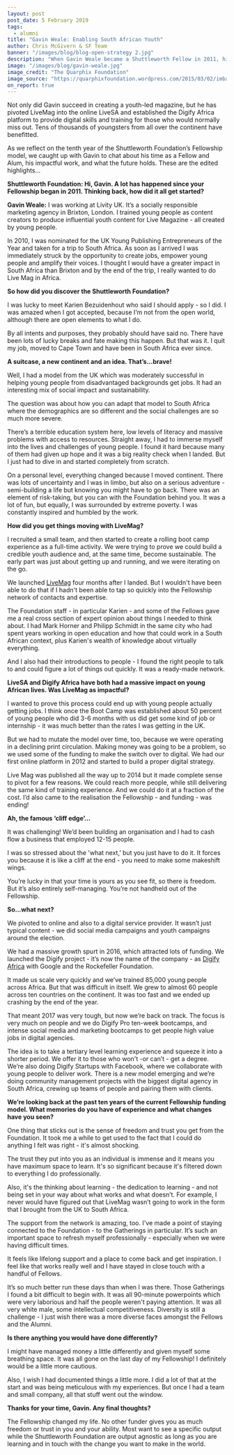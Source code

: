```yaml
---
layout: post
post_date: 5 February 2019
tags:
  - alumni
title: "Gavin Weale: Enabling South African Youth"
author: Chris McGivern & SF Team
banner: "/images/blog/blog-open-strategy 2.jpg"
description: "When Gavin Weale became a Shuttleworth Fellow in 2011, his goal was to create LiveMag - a credible print magazine for South African Youth, and more importantly, by South African youth. Looking back now, that initial bar was set a little low. "
image: "/images/blog/gavin-weale.jpg"
image_credit: "The Quarphix Foundation"
image_source: "https://quarphixfoundation.wordpress.com/2015/03/02/imbawula-26-february-2015/"
on_report: true
---
```


Not only did Gavin succeed in creating a youth-led magazine, but he has pivoted LiveMag into the online LiveSA and established the Digify Africa platform to provide digital skills and training for those who would normally miss out. Tens of thousands of youngsters from all over the continent have benefitted. 

As we reflect on the tenth year of the Shuttleworth Foundation’s Fellowship model, we caught up with Gavin to chat about his time as a Fellow and Alum, his impactful work, and what the future holds. These are the edited highlights...

**Shuttleworth Foundation: Hi, Gavin. A lot has happened since your Fellowship began in 2011.  Thinking back, how did it all get started?**

**Gavin Weale:** I was working at Livity UK. It’s a socially responsible marketing agency in Brixton, London. I trained young people as content creators to produce influential youth content for Live Magazine - all created by young people.

In 2010, I was nominated for the UK Young Publishing Entrepreneurs of the Year and taken for a trip to South Africa. As soon as I arrived I was immediately struck by the opportunity to create jobs, empower young people and amplify their voices. I thought I would have a greater impact in South Africa than Brixton and by the end of the trip, I really wanted to do Live Mag in Africa.

**So how did you discover the Shuttleworth Foundation?**

I was lucky to meet Karien Bezuidenhout who said I should apply - so I did. I was amazed when I got accepted, because I’m not from the open world, although there are open elements to what I do. 

By all intents and purposes, they probably should have said no. There have been lots of lucky breaks and fate making this happen. But that was it. I quit my job, moved to Cape Town and have been in South Africa ever since.

**A suitcase, a new continent and an idea. That’s...brave!**

Well, I had a model from the UK which was moderately successful in helping young people from disadvantaged backgrounds get jobs. It had an interesting mix of social impact and sustainability. 

The question was about how you can adapt that model to South Africa where the demographics are so different and the social challenges are so much more severe. 

There’s a terrible education system here, low levels of literacy and massive problems with access to resources. Straight away, I had to immerse myself into the lives and challenges of young people. I found it hard because many of them had given up hope and it was a big reality check when I landed. But I just had to dive in and started completely from scratch.

On a personal level, everything changed because I moved continent. There was lots of uncertainty and I was in limbo, but also on a serious adventure - semi-building a life but knowing you might have to go back. There was an element of risk-taking, but you can with the Foundation behind you. It was a lot of fun, but equally, I was surrounded by extreme poverty. I was constantly inspired and humbled by the work. 

**How did you get things moving with LiveMag?**

I recruited a small team, and then started to create a rolling boot camp experience as a full-time activity. We were trying to prove we could build a credible youth audience and, at the same time, become sustainable. The early part was just about getting up and running, and we were iterating on the go.

We launched [LiveMag](http://livemag.co.za/) four months after I landed. But I wouldn't have been able to do that if I hadn't been able to tap so quickly into the Fellowship network of contacts and expertise. 

The Foundation staff - in particular Karien - and some of the Fellows gave me a real cross section of expert opinion about things I needed to think about. I had Mark Horner and Philipp Schmidt in the same city who had spent years working in open education and how that could work in a South African context, plus Karien's wealth of knowledge about virtually everything. 

And I also had their introductions to people - I found the right people to talk to and could figure a lot of things out quickly. It was a ready-made network.

**LiveSA and Digify Africa have both had a massive impact on young African lives. Was LiveMag as impactful?**

I wanted to prove this process could end up with young people actually getting jobs. I think once the Boot Camp was established about 50 percent of young people who did 3-6 months with us did get some kind of job or internship - it was much better than the rates I was getting in the UK. 

But we had to mutate the model over time, too, because we were operating in a declining print circulation. Making money was going to be a problem, so we used some of the funding to make the switch over to digital. We had our first online platform in 2012 and started to build a proper digital strategy. 

Live Mag was published all the way up to 2014 but it made complete sense to pivot for a few reasons. We could reach more people, while still delivering the same kind of training experience. And we could do it at a fraction of the cost. I’d also came to the realisation the Fellowship - and funding - was ending!

**Ah, the famous ‘cliff edge’…**

It was challenging! We’d been building an organisation and I had to cash flow a business that employed 12-15 people. 

I was so stressed about the 'what next,’ but you just have to do it. It forces you because it is like a cliff at the end - you need to make some makeshift wings. 

You’re lucky in that your time is yours as you see fit, so there is freedom. But it’s also entirely self-managing. You’re not handheld out of the Fellowship.

**So...what next?**

We pivoted to online and also to a digital service provider. It wasn’t just typical content - we did social media campaigns and youth campaigns around the election.

We had a massive growth spurt in 2016, which attracted lots of funding. We launched the Digify project - it’s now the name of the company - as [Digify Africa](https://www.digifyafrica.com/) with Google and the Rockefeller Foundation.

It made us scale very quickly and we’ve trained 85,000 young people across Africa. But that was difficult in itself. We grew to almost 60 people across ten countries on the continent. It was too fast and we ended up crashing by the end of the year.

That meant 2017 was very tough, but now we’re back on track. The focus is very much on people and we do Digify Pro ten-week bootcamps, and intense social media and marketing bootcamps to get people high value jobs in digital agencies.

The idea is to take a tertiary level learning experience and squeeze it into a shorter period. We offer it to those who won't -or can’t - get a degree. We’re also doing Digify Startups with Facebook, where we collaborate with young people to deliver work. There is a new model emerging and we’re doing community management projects with the biggest digital agency in South Africa, crewing up teams of people and pairing them with clients. 

**We’re looking back at the past ten years of the current Fellowship funding model. What  memories do you have of experience and what changes have you seen?**

One thing that sticks out is the sense of freedom and trust you get from the Foundation. It took me a while to get used to the fact that I could do anything I felt was right - it's almost shocking. 

The trust they put into you as an individual is immense and it means you have maximum space to learn. It's so significant because it's filtered down to everything I do professionally.

Also, it's the thinking about learning - the dedication to learning - and not being set in your way about what works and what doesn’t. For example, I never would have figured out that LiveMag wasn’t going to work in the form that I brought from the UK to South Africa.

The support from the network is amazing, too. I've made a point of staying connected to the Foundation - to the Gatherings in particular. It’s such an important space to refresh myself professionally - especially when we were having difficult times. 

It feels like lifelong support and a place to come back and get inspiration. I feel like that works really well and I have stayed in close touch with a handful of Fellows. 

It’s so much better run these days than when I was there. Those Gatherings I found a bit difficult to begin with. It was all 90-minute powerpoints which were very laborious and half the people weren't paying attention.  It was all very white male, some intellectual competitiveness. Diversity is still a challenge - I just wish there was a more diverse faces amongst the Fellows and the Alumni. 

**Is there anything you would have done differently?**

I might have managed money a little differently and given myself some breathing space. It was all gone on the last day of my Fellowship! I definitely would be a little more cautious.

Also, I wish I had documented things a little more. I did a lot of that at the start and was being meticulous with my experiences. But once I had a team and small company, all that stuff went out the window. 

**Thanks for your time, Gavin. Any final thoughts?**

The Fellowship changed my life. No other funder gives you as much freedom or trust in you and your ability. Most want to see a specific output while the Shuttleworth Foundation are output agnostic as long as you are learning and in touch with the change you want to make in the world. 
